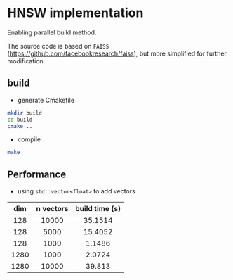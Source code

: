 # HNSW implementation

Enabling parallel build method. 

The source code is based on `FAISS` (<https://github.com/facebookresearch/faiss>), but more simplified for further modification.

## build

* generate Cmakefile

``` bash
mkdir build
cd build
cmake ..
```

* compile

``` bash
make
```

## Performance

* using `std::vector<float>` to add vectors

| dim | n vectors | build time (s)|
|:---:|:---:|:---:|
|128|10000|35.1514|
|128|5000|15.4052|
|128|1000|1.1486|
|1280|1000|2.0724|
|1280|10000|39.813|
